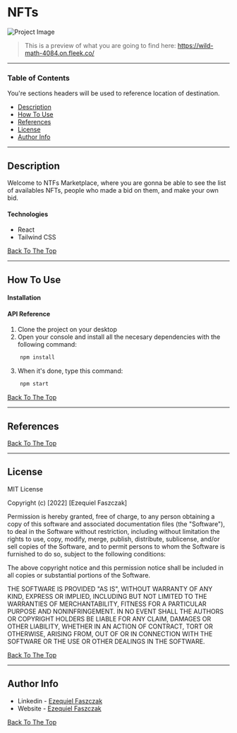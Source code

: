 # NFTs

![Project Image](https://camo.githubusercontent.com/d68f7cff3db5075e460733c9d6a4f408bf044abf2ebca5e05bb99918d0e3ba04/68747470733a2f2f692e6962622e636f2f58356b596476422f696d6167652e706e67)

> This is a preview of what you are going to find here: https://wild-math-4084.on.fleek.co/
---

### Table of Contents
You're sections headers will be used to reference location of destination.

- [Description](#description)
- [How To Use](#how-to-use)
- [References](#references)
- [License](#license)
- [Author Info](#author-info)

---

## Description

Welcome to NTFs Marketplace, where you are gonna be able to see the list of availables NFTs, people who made a bid on them, and make your own bid. 

#### Technologies

- React
- Tailwind CSS

[Back To The Top](#NFTs)

---

## How To Use

#### Installation



#### API Reference

1. Clone the project on your desktop
2. Open your console and install all the necesary dependencies with the following command:

```html
    npm install
```
3. When it's done, type this command:


```html
    npm start
```

[Back To The Top](#NFTs)

---

## References
[Back To The Top](#NFTs)

---

## License

MIT License

Copyright (c) [2022] [Ezequiel Faszczak]

Permission is hereby granted, free of charge, to any person obtaining a copy
of this software and associated documentation files (the "Software"), to deal
in the Software without restriction, including without limitation the rights
to use, copy, modify, merge, publish, distribute, sublicense, and/or sell
copies of the Software, and to permit persons to whom the Software is
furnished to do so, subject to the following conditions:

The above copyright notice and this permission notice shall be included in all
copies or substantial portions of the Software.

THE SOFTWARE IS PROVIDED "AS IS", WITHOUT WARRANTY OF ANY KIND, EXPRESS OR
IMPLIED, INCLUDING BUT NOT LIMITED TO THE WARRANTIES OF MERCHANTABILITY,
FITNESS FOR A PARTICULAR PURPOSE AND NONINFRINGEMENT. IN NO EVENT SHALL THE
AUTHORS OR COPYRIGHT HOLDERS BE LIABLE FOR ANY CLAIM, DAMAGES OR OTHER
LIABILITY, WHETHER IN AN ACTION OF CONTRACT, TORT OR OTHERWISE, ARISING FROM,
OUT OF OR IN CONNECTION WITH THE SOFTWARE OR THE USE OR OTHER DEALINGS IN THE
SOFTWARE.

[Back To The Top](#NFTs)

---

## Author Info

- Linkedin - [Ezequiel Faszczak](https://www.linkedin.com/in/ezequiel-faszczak-1537b01bb/)
- Website - [Ezequiel Faszczak](https://ezefaz.github.io/portfolio/)

[Back To The Top](#NFTs)
